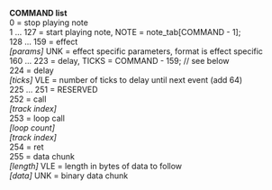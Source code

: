 **COMMAND list**<br>
0       = stop playing note<br>
1 … 127 = start playing note, NOTE = note_tab[COMMAND - 1];<br>
128 … 159 = effect<br>
*[params]* UNK    = effect specific parameters, format is effect specific<br>
160 … 223 = delay, TICKS = COMMAND - 159; // see below<br>
224       = delay<br>
*[ticks]* VLE     = number of ticks to delay until next event (add 64)<br>
225 … 251 = RESERVED<br>
252       = call<br>
*[track index]*<br>
253       = loop call<br>
*[loop count]*<br>
*[track index]*<br>
254       = ret<br>
255       = data chunk<br>
*[length]* VLE    = length in bytes of data to follow<br>
*[data]* UNK      = binary data chunk<br>
